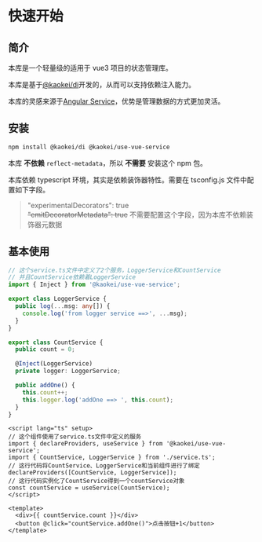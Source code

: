 # 快速开始

## 简介

本库是一个轻量级的适用于 vue3 项目的状态管理库。

本库是基于[@kaokei/di](https://github.com/kaokei/di)开发的，从而可以支持依赖注入能力。

本库的灵感来源于[Angular Service](https://angular.dev/guide/di/creating-injectable-service)，优势是管理数据的方式更加灵活。

## 安装

```sh
npm install @kaokei/di @kaokei/use-vue-service
```

本库 **不依赖** `reflect-metadata`，所以 **不需要** 安装这个 npm 包。

本库依赖 typescript 环境，其实是依赖装饰器特性。需要在 tsconfig.js 文件中配置如下字段。

> "experimentalDecorators": true  
> ~~"emitDecoratorMetadata": true~~ 不需要配置这个字段，因为本库不依赖装饰器元数据

## 基本使用

```ts
// 这个service.ts文件中定义了2个服务，LoggerService和CountService
// 并且CountService依赖着LoggerService
import { Inject } from '@kaokei/use-vue-service';

export class LoggerService {
  public log(...msg: any[]) {
    console.log('from logger service ==>', ...msg);
  }
}

export class CountService {
  public count = 0;

  @Inject(LoggerService)
  private logger: LoggerService;

  public addOne() {
    this.count++;
    this.logger.log('addOne ==> ', this.count);
  }
}
```

```vue
<script lang="ts" setup>
// 这个组件使用了service.ts文件中定义的服务
import { declareProviders, useService } from '@kaokei/use-vue-service';
import { CountService, LoggerService } from './service.ts';
// 这行代码将CountService、LoggerService和当前组件进行了绑定
declareProviders([CountService, LoggerService]);
// 这行代码实例化了CountService得到一个countService对象
const countService = useService(CountService);
</script>

<template>
  <div>{{ countService.count }}</div>
  <button @click="countService.addOne()">点击按钮+1</button>
</template>
```
